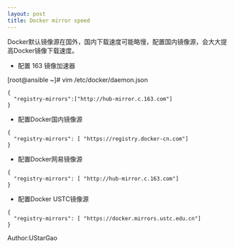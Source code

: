 ```yaml
---
layout: post
title: Docker mirror speed
---
```

Docker默认镜像源在国外，国内下载速度可能略慢，配置国内镜像源，会大大提高Docker镜像下载速度。
-  配置 163 镜像加速器

[root@ansible ~]# vim /etc/docker/daemon.json
```
{
  "registry-mirrors":["http://hub-mirror.c.163.com"]
}
```
- 配置Docker国内镜像源

```
{
  "registry-mirrors": [ "https://registry.docker-cn.com"]
}
```

- 配置Docker网易镜像源

```
{
  "registry-mirrors": [ "http://hub-mirror.c.163.com"]
}
```

- 配置Docker USTC镜像源

```
{
  "registry-mirrors": [ "https://docker.mirrors.ustc.edu.cn"]
}
```

Author:UStarGao

